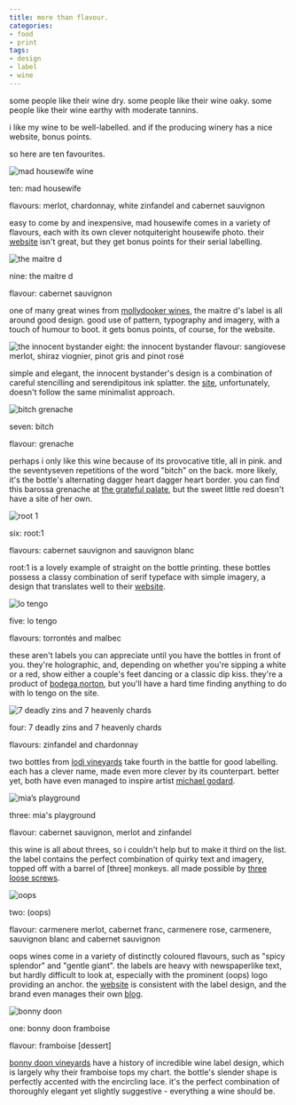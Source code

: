 ```yaml
---
title: more than flavour.
categories:
- food
- print
tags:
- design
- label
- wine
---
```


some people like their wine dry. some people like their wine oaky. some people like their wine earthy with moderate tannins.  
  


i like my wine to be well-labelled. and if the producing winery has a nice website, bonus points.  
  


so here are ten favourites.  
  


![mad housewife wine](03/madhousewife.jpg)  

ten: mad housewife  

flavours: merlot, chardonnay, white zinfandel and cabernet sauvignon  

easy to come by and inexpensive, mad housewife comes in a variety of flavours, each with its own clever notquiteright housewife photo. their [website](http://www.rainierwine.com/) isn't great, but they get bonus points for their serial labelling.  
  
  



![the maitre d](03/maitred.jpg)  

nine: the maitre d  

flavour: cabernet sauvignon  

one of many great wines from [mollydooker wines](http://www.mollydookerwines.com/), the maitre d's label is all around good design. good use of pattern, typography and imagery, with a touch of humour to boot. it gets bonus points, of course, for the website.  
  
  



![the innocent bystander](03/innocentbystander.jpg)
eight: the innocent bystander
flavour: sangiovese merlot, shiraz viognier, pinot gris and pinot rosé  

simple and elegant, the innocent bystander's design is a combination of careful stencilling and serendipitous ink splatter. the [site](http://innocentbystander.com.au/), unfortunately, doesn't follow the same minimalist approach.  
  
  



![bitch grenache](03/bitch.jpg)  

seven: bitch  

flavour: grenache  

perhaps i only like this wine because of its provocative title, all in pink. and the seventyseven repetitions of the word "bitch" on the back. more likely, it's the bottle's alternating dagger heart dagger heart border. you can find this barossa grenache at [the grateful palate](http://www.gratefulpalate.com/), but the sweet little red doesn't have a site of her own.  
  
  



![root 1](03/root1.jpg)  

six: root:1   

flavours: cabernet sauvignon and sauvignon blanc  

root:1 is a lovely example of straight on the bottle printing. these bottles possess a classy combination of serif typeface with simple imagery, a design that translates well to their [website](http://www.root1wine.com/).   
  
  



![lo tengo](03/lotengo.jpg)  

five: lo tengo  

flavours: torrontés and malbec  

these aren't labels you can appreciate until you have the bottles in front of you. they're holographic, and, depending on whether you're sipping a white or a red, show either a couple's feet dancing or a classic dip kiss. they're a product of [bodega norton](http://www.norton.com.ar/), but you'll have a hard time finding anything to do with lo tengo on the site.  
  
  



![7 deadly zins and 7 heavenly chards](03/7zins7chards.jpg)  

four: 7 deadly zins and 7 heavenly chards  

flavours: zinfandel and chardonnay  

two bottles from [lodi vineyards](http://www.lodivineyards.com) take fourth in the battle for good labelling. each has a clever name, made even more clever by its counterpart. better yet, both have even managed to inspire artist [michael godard](http://www.artistmichaelgodard.com/art/wine).  
  
  



![mia’s playground](03/miasplayground.jpg)  

three: mia's playground  

flavour: cabernet sauvignon, merlot and zinfandel  

this wine is all about threes, so i couldn't help but to make it third on the list. the label contains the perfect combination of quirky text and imagery, topped off with a barrel of [three] monkeys. all made possible by [three loose screws](http://www.donsebastianiandsons.com/threeloosescrews/).  
  
  



![oops](03/oops.jpg)  

two: (oops)  

flavour: carmenere merlot, cabernet franc, carmenere rose, carmenere, sauvignon blanc and cabernet sauvignon  

oops wines come in a variety of distinctly coloured flavours, such as "spicy splendor" and "gentle giant". the labels are heavy with newspaperlike text, but hardly difficult to look at, especially with the prominent (oops) logo providing an anchor. the [website](http://www.oopswines.com/) is consistent with the label design, and the brand even manages their own [blog](http://www.oopswinesblog.com/). 
  
  
  


![bonny doon](03/bonnydoon.jpg)  

one: bonny doon framboise  

flavour: framboise [dessert]  

[bonny doon vineyards](https://www.bonnydoonvineyard.com/) have a history of incredible wine label design, which is largely why their framboise tops my chart. the bottle's slender shape is perfectly accented with the encircling lace. it's the perfect combination of thoroughly elegant yet slightly suggestive - everything a wine should be.
